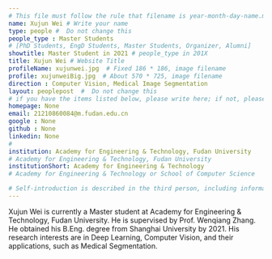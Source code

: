 ```yaml
---
# This file must follow the rule that filename is year-month-day-name.md .
name: Xujun Wei # Write your name
type: people #  Do not change this
people_type : Master Students
# [PhD Students, EngD Students, Master Students, Organizer, Alumni]
showtitle: Master Student in 2021 # people_type in 201X
title: Xujun Wei # Website Title
profileName: xujunwei.jpg  # Fixed 186 * 186, image filename
profile: xujunweiBig.jpg  # About 570 * 725, image filename
direction : Computer Vision, Medical Image Segmentation
layout: peoplepost  #  Do not change this
# if you have the items listed below, please write here; if not, please write None.
homepage: None
email: 21210860084@m.fudan.edu.cn
google : None
github : None
linkedin: None
# 
institution: Academy for Engineering & Technology, Fudan University
# Academy for Engineering & Technology, Fudan University
institutionShort: Academy for Engineering & Technology
# Academy for Engineering & Technology or School of Computer Science

# Self-introduction is described in the third person, including information such as educational experience
---
```


Xujun Wei is currently a Master student at Academy for Engineering & Technology, Fudan University. He is supervised by Prof. Wenqiang Zhang. He obtained his B.Eng. degree from Shanghai University by 2021. His research interests are in Deep Learning, Computer Vision, and their applications, such as Medical Segmentation.